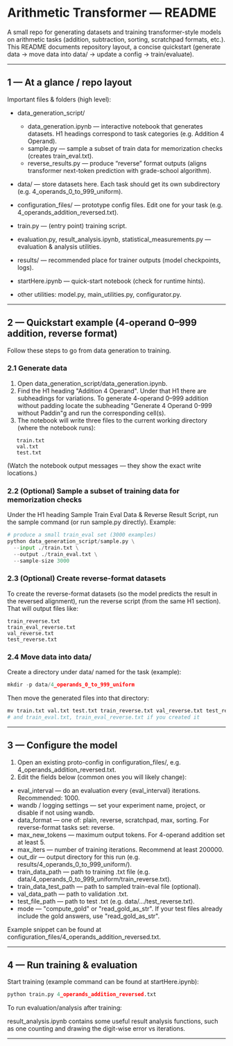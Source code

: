 # Arithmetic Transformer — README

A small repo for generating datasets and training transformer-style models on arithmetic tasks (addition, subtraction, sorting, scratchpad formats, etc.).
This README documents repository layout, a concise quickstart (generate data → move data into data/ → update a config → train/evaluate).

---

## 1 — At a glance / repo layout

Important files & folders (high level):

- data_generation_script/
  - data_generation.ipynb — interactive notebook that generates datasets. H1 headings correspond to task categories (e.g. Addition 4 Operand).
  - sample.py — sample a subset of train data for memorization checks (creates train_eval.txt).
  - reverse_results.py — produce “reverse” format outputs (aligns transformer next-token prediction with grade-school algorithm).

- data/ — store datasets here. Each task should get its own subdirectory (e.g. 4_operands_0_to_999_uniform).

- configuration_files/ — prototype config files. Edit one for your task (e.g. 4_operands_addition_reversed.txt).

- train.py — (entry point) training script.

- evaluation.py, result_analysis.ipynb, statistical_measurements.py — evaluation & analysis utilities.

- results/ — recommended place for trainer outputs (model checkpoints, logs).

- startHere.ipynb — quick-start notebook (check for runtime hints).

- other utilities: model.py, main_utilities.py, configurator.py.

---

## 2 — Quickstart example (4-operand 0–999 addition, reverse format)

Follow these steps to go from data generation to training.

### 2.1 Generate data
1. Open data_generation_script/data_generation.ipynb.
2. Find the H1 heading "Addition 4 Operand". Under that H1 there are subheadings for variations. To generate 4-operand 0–999 addition without padding locate the subheading "Generate 4 Operand 0-999 without Paddin"g and run the corresponding cell(s).
3. The notebook will write three files to the current working directory (where the notebook runs):

```
   train.txt
   val.txt
   test.txt
```

(Watch the notebook output messages — they show the exact write locations.)

### 2.2 (Optional) Sample a subset of training data for memorization checks
Under the H1 heading Sample Train Eval Data & Reverse Result Script, run the sample command (or run sample.py directly). Example:

```python
# produce a small train_eval set (3000 examples)
python data_generation_script/sample.py \
  --input ./train.txt \
  --output ./train_eval.txt \
  --sample-size 3000
```


### 2.3 (Optional) Create reverse-format datasets
To create the reverse-format datasets (so the model predicts the result in the reversed alignment), run the reverse script (from the same H1 section). That will output files like:

```
train_reverse.txt
train_eval_reverse.txt
val_reverse.txt
test_reverse.txt
```

### 2.4 Move data into data/
Create a directory under data/ named for the task (example):

```python
mkdir -p data/4_operands_0_to_999_uniform
```

Then move the generated files into that directory:

```python
mv train.txt val.txt test.txt train_reverse.txt val_reverse.txt test_reverse.txt data/4_operands_0_to_999_uniform/
# and train_eval.txt, train_eval_reverse.txt if you created it
```
---

## 3 — Configure the model

1. Open an existing proto-config in configuration_files/, e.g. 4_operands_addition_reversed.txt.
2. Edit the fields below (common ones you will likely change):

- eval_interval — do an evaluation every {eval_interval} iterations. Recommended: 1000.
- wandb / logging settings — set your experiment name, project, or disable if not using wandb.
- data_format — one of: plain, reverse, scratchpad, max, sorting. For reverse-format tasks set: reverse.
- max_new_tokens — maximum output tokens. For 4-operand addition set at least 5.
- max_iters — number of training iterations. Recommend at least 200000.
- out_dir — output directory for this run (e.g. results/4_operands_0_to_999_uniform/).
- train_data_path — path to training .txt file (e.g. data/4_operands_0_to_999_uniform/train_reverse.txt).
- train_data_test_path — path to sampled train-eval file (optional).
- val_data_path — path to validation .txt.
- test_file_path — path to test .txt (e.g. data/.../test_reverse.txt).
- mode — "compute_gold" or "read_gold_as_str". If your test files already include the gold answers, use "read_gold_as_str".

Example snippet can be found at configuration_files/4_operands_addition_reversed.txt.

---

## 4 — Run training & evaluation

Start training (example command can be found at startHere.ipynb):

```python
python train.py 4_operands_addition_reversed.txt
```

To run evaluation/analysis after training:

result_analysis.ipynb contains some useful result analysis functions, such as one counting and drawing the digit-wise error vs iterations.

---

